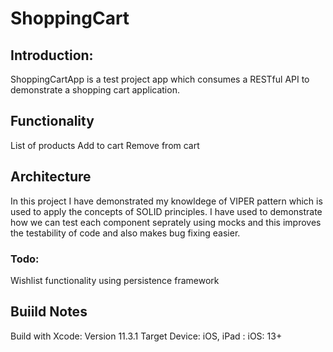 # ShoppingCart

## Introduction: 
ShoppingCartApp  is a  test project app which consumes a RESTful API to demonstrate a shopping cart application. 

## Functionality
List of products
Add to cart
Remove from cart

## Architecture
In this project I  have demonstrated my knowldege of VIPER pattern which is used  to apply the concepts of SOLID  principles.  I have used to demonstrate how we can test each component seprately using mocks and this improves the testability of code and also makes bug fixing easier. 


### Todo:
Wishlist functionality using persistence framework

## Buiild Notes
Build with Xcode: Version 11.3.1 
Target Device: iOS, iPad : iOS: 13+
